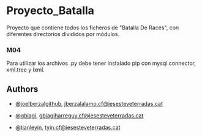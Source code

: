# Proyecto_Batalla

Proyecto que contiene todos los ficheros de "Batalla De Races", con diferentes directorios divididos por módulos.


### M04
Para utilizar los archivos .py debe tener instalado pip con mysql.connector, xml.tree y lxml.




## Authors

- [@joelberzalgithub](https://github.com/joelberzalgithub), jberzalalamo.cf@iesesteveterradas.cat

- [@gbiagi](https://github.com/gbiagi), gbiagiharreguy.cf@iesesteveterradas.cat

- [@tianleyin](https://github.com/tianleyin), tyin.cf@iesesteveterradas.cat

